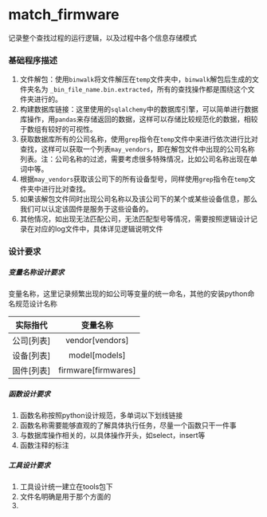 # match_firmware
记录整个查找过程的运行逻辑，以及过程中各个信息存储模式

### 基础程序描述
1. 文件解包：使用`binwalk`将文件解压在`temp`文件夹中，`binwalk`解包后生成的文件夹名为 `_bin_file_name.bin.extracted`，所有的查找操作都是围绕这个文件夹进行的。
2. 构建数据库链接：这里使用的`sqlalchemy`中的数据库引擎，可以简单进行数据库操作，用`pandas`来存储返回的数据，这样可以存储比较规范化的数据，相较于数组有较好的可视性。
3. 获取数据库所有的公司名称，使用`grep`指令在`temp`文件中来进行依次进行比对查找，这样可以获取一个列表`may_vendors`，即在解包文件中出现的公司名称列表。注：公司名称的过滤，需要考虑很多特殊情况，比如公司名称出现在单词中等。
4. 根据`may_vendors`获取该公司下的所有设备型号，同样使用`grep`指令在`temp`文件夹中进行比对查找。
5. 如果该解包文件同时出现公司名称以及该公司下的某个或某些设备信息，那么我们可以认定该固件是服务于这些设备的。
6. 其他情况，如出现无法匹配公司，无法匹配型号等情况，需要按照逻辑设计记录在对应的log文件中，具体详见逻辑说明文件

### 设计要求
##### 变量名称设计要求

变量名称，这里记录频繁出现的如公司等变量的统一命名，其他的安装python命名规范设计名称

|  实际指代  |      变量名称       |
| :--------: | :-----------------: |
| 公司[列表] |   vendor[vendors]   |
| 设备[列表] |    model[models]    |
| 固件[列表] | firmware[firmwares] |

##### 函数设计要求

1. 函数名称按照python设计规范，多单词以下划线链接
2. 函数名称需要能够直观的了解具体执行任务，尽量一个函数只干一件事
3. 与数据库操作相关的，以具体操作开头，如select，insert等
4. 函数注释的标注

##### 工具设计要求

1. 工具设计统一建立在tools包下
2. 文件名明确是用于那个方面的
3. 

### 
